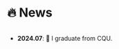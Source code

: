 # 🔥 News

<style>
  .scrollable {
    max-height: 260px; 
    overflow-y: scroll; 
  }
</style>

<div class="scrollable">
  <ul>
    <li><strong>2024.07</strong>: 🎉 I graduate from CQU.</li>
  </ul>
</div>




  

